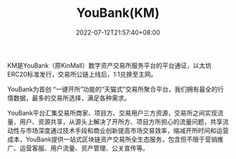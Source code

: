 ﻿---
weight: 
title: "YouBank(KM)"
description: "KM是YouBank（原KinMall）数字资产交易所服务平台的平台通证，以太坊ERC20标准发行，交易所公链上线后，1:1兑换至主网。"
date: 2022-07-12T21:57:40+08:00
lastmod: 2022-07-12T16:45:40+08:00
draft: false
authors: ["yangsi"]
featuredImage: "youbankkm.webp"
link: "https://www.kinmall.co/"
tags: ["数字代币","YouBank(KM)"]
categories: ["navigation"]
navigation: ["数字代币"]
lightgallery: true
toc: true
pinned: false
recommend: false
recommend1: false
---
KM是YouBank（原KinMall）数字资产交易所服务平台的平台通证，以太坊ERC20标准发行，交易所公链上线后，1:1兑换至主网。

YouBank为首创 “一键开所”功能的“天猫式”交易所聚合平台，我们拥有最全的行情数据，最多的交易所选择，满足各种需求。

YouBank平台汇集交易所商家、项目方、交易用户三方资源，交易所之间实现流量、用户、资源共享，从源头上解决了开所方、项目方所担心的流量问题，共享流动性与市场深度通过技术手段和商业创新提高市场交易效率，缩减开所时间和运营成本，YouBank提供一站式区块链资产交易所全生态服务，包含但不限于营销推广、运营客服、用户流量、资产管理、公关宣传等。